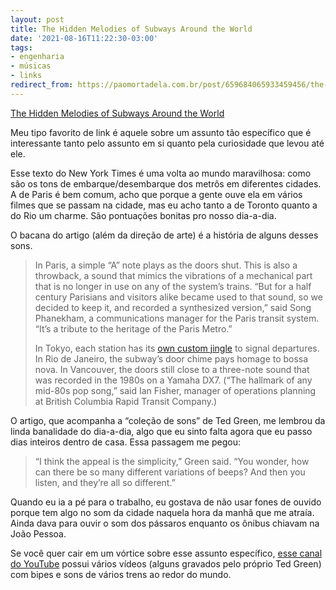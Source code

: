```yaml
---
layout: post
title: The Hidden Melodies of Subways Around the World
date: '2021-08-16T11:22:30-03:00'
tags:
- engenharia
- músicas
- links
redirect_from: https://paomortadela.com.br/post/659684065933459456/the-hidden-melodies-of-subways-around-the-world
---
```

[The Hidden Melodies of Subways Around the World](https://www.nytimes.com/interactive/2021/08/13/arts/subway-train-sounds.html)  

Meu tipo favorito de link é aquele sobre um assunto tão específico que é interessante tanto pelo assunto em si quanto pela curiosidade que levou até ele.

Esse texto do New York Times é uma volta ao mundo maravilhosa: como são os tons de embarque/desembarque dos metrôs em diferentes cidades. A de Paris é bem comum, acho que porque a gente ouve ela em vários filmes que se passam na cidade, mas eu acho tanto a de Toronto quanto a do Rio um charme. São pontuações bonitas pro nosso dia-a-dia.

O bacana do artigo (além da direção de arte) é a história de alguns desses sons.

> In Paris, a simple “A” note plays as the doors shut. This is also a throwback, a sound that mimics the vibrations of a mechanical part that is no longer in use on any of the system’s trains. “But for a half century Parisians and visitors alike became used to that sound, so we decided to keep it, and recorded a synthesized version,” said Song Phanekham, a communications manager for the Paris transit system. “It’s a tribute to the heritage of the Paris Metro.”
> 
> In Tokyo, each station has its [own custom jingle](https://nz.news.yahoo.com/news/jingle-bells-japans-unusual-station-music-39787682.html?guccounter=1&guce_referrer=aHR0cHM6Ly93d3cuZ29vZ2xlLmNvbS8&guce_referrer_sig=AQAAAHFtHzZ-bqgIMEV7DOd5Gw60sEmUtv1_izPSbeugea9KanQUMoBJCDWTuI-Wof--u7JPB0sWJFx49Q8F0D30CYFY5NCvB-scNuUQ3m2mBfpCVUs5NgKgAP9j-f_CJBmDum4puz8mO1uujr3332mrUvyjmUzgoR_5q-HuHlg9PYRt) to signal departures. In Rio de Janeiro, the subway’s door chime pays homage to bossa nova. In Vancouver, the doors still close to a three-note sound that was recorded in the 1980s on a Yamaha DX7. (“The hallmark of any mid-80s pop song,” said Ian Fisher, manager of operations planning at British Columbia Rapid Transit Company.)

O artigo, que acompanha a “coleção de sons” de Ted Green, me lembrou da linda banalidade do dia-a-dia, algo que eu sinto falta agora que eu passo dias inteiros dentro de casa. Essa passagem me pegou:

> “I think the appeal is the simplicity,” Green said. “You wonder, how can there be so many different variations of beeps? And then you listen, and they’re all so different.”

Quando eu ia a pé para o trabalho, eu gostava de não usar fones de ouvido porque tem algo no som da cidade naquela hora da manhã que me atraía. Ainda dava para ouvir o som dos pássaros enquanto os ônibus chiavam na João Pessoa.

Se você quer cair em um vórtice sobre esse assunto específico, [esse canal do YouTube](https://www.youtube.com/user/OltonHall/featured) possui vários vídeos (alguns gravados pelo próprio Ted Green) com bipes e sons de vários trens ao redor do mundo.

